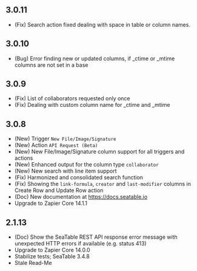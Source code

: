 ## 3.0.11

- (Fix) Search action fixed dealing with space in table or column names.

## 3.0.10

- (Bug) Error finding new or updated columns, if \_ctime or \_mtime columns are not set in a base

## 3.0.9

- (Fix) List of collaborators requested only once
- (Fix) Dealing with custom column name for \_ctime and \_mtime

## 3.0.8

- (New) Trigger `New File/Image/Signature`
- (New) Action `API Request (Beta)`
- (New) New File/Image/Signature column support for all triggers and actions
- (New) Enhanced output for the column type `collaborator`
- (New) New search with line item support
- (Fix) Harmonized and consolidated search function
- (Fix) Showing the `link-formula`, `creator` and `last-modifier` columns in Create Row and Update Row action
- (Doc) New documentation at https://docs.seatable.io
- Upgrade to Zapier Core 14.1.1

## 2.1.13

- (Doc) Show the SeaTable REST API response error message with unexpected HTTP errors if available (e.g. status 413)
- Upgrade to Zapier Core 14.0.0
- Stabilize tests; SeaTable 3.4.8
- Stale Read-Me

